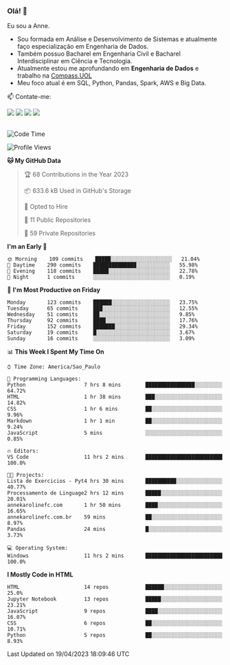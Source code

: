 ### Olá! 👋
Eu sou a Anne. 
- Sou formada em Análise e Desenvolvimento de Sistemas e atualmente faço especialização em Engenharia de Dados.
- Também possuo Bacharel em Engenharia Civil e Bacharel Interdisciplinar em Ciência e Tecnologia.
- Atualmente estou me aprofundando em **Engenharia de Dados** e trabalho na [Compass.UOL](https://compass.uol/pt/home/) 
- Meu foco atual é em SQL, Python, Pandas, Spark, AWS e Big Data.

📫 Contate-me: 

<div>
<a href="https://www.instagram.com/annekarolinefc/" target="_blank"><img src="https://img.shields.io/badge/-Instagram-%23E4405F?style=for-the-badge&logo=instagram&logoColor=white" target="_blank"></a> 
<a href = "mailto:annekarolinefc@gmail.com"><img src="https://img.shields.io/badge/-Gmail-%23333?style=for-the-badge&logo=gmail&logoColor=white" target="_blank"></a>
<a href="https://www.linkedin.com/in/devannekarolinefc/" target="_blank"><img src="https://img.shields.io/badge/-LinkedIn-%230077B5?style=for-the-badge&logo=linkedin&logoColor=white" target="_blank"></a> 
<a href="https://api.whatsapp.com/send?phone=5533991375118&text=Ol%C3%A1%20Anne!%20" target="_blank"><img src="https://img.shields.io/badge/WhatsApp-25D366?style=for-the-badge&logo=whatsapp&logoColor=white" target="_blank"></a>
</div>

  
<!--
  <img align="center" alt="Anne-An" height="30" width="40" src="https://github.com/devicons/devicon/blob/master/icons/angularjs/angularjs-original.svg">
-->

</br>

<!--START_SECTION:waka-->
![Code Time](http://img.shields.io/badge/Code%20Time-159%20hrs%2046%20mins-blue)

![Profile Views](http://img.shields.io/badge/Profile%20Views-2-blue)

**🐱 My GitHub Data** 

> 🏆 68 Contributions in the Year 2023
 > 
> 📦 633.6 kB Used in GitHub's Storage 
 > 
> 💼 Opted to Hire
 > 
> 📜 11 Public Repositories 
 > 
> 🔑 59 Private Repositories  
 > 
**I'm an Early 🐤** 

```text
🌞 Morning    109 commits    █████░░░░░░░░░░░░░░░░░░░░   21.04% 
🌇 Daytime    290 commits    ██████████████░░░░░░░░░░░   55.98% 
🌃 Evening    118 commits    █████░░░░░░░░░░░░░░░░░░░░   22.78% 
🌙 Night      1 commits      ░░░░░░░░░░░░░░░░░░░░░░░░░   0.19%

```
📅 **I'm Most Productive on Friday** 

```text
Monday       123 commits    ██████░░░░░░░░░░░░░░░░░░░   23.75% 
Tuesday      65 commits     ███░░░░░░░░░░░░░░░░░░░░░░   12.55% 
Wednesday    51 commits     ██░░░░░░░░░░░░░░░░░░░░░░░   9.85% 
Thursday     92 commits     ████░░░░░░░░░░░░░░░░░░░░░   17.76% 
Friday       152 commits    ███████░░░░░░░░░░░░░░░░░░   29.34% 
Saturday     19 commits     █░░░░░░░░░░░░░░░░░░░░░░░░   3.67% 
Sunday       16 commits     ░░░░░░░░░░░░░░░░░░░░░░░░░   3.09%

```


📊 **This Week I Spent My Time On** 

```text
⌚︎ Time Zone: America/Sao_Paulo

💬 Programming Languages: 
Python                   7 hrs 8 mins        ████████████████░░░░░░░░░   64.72% 
HTML                     1 hr 38 mins        ███░░░░░░░░░░░░░░░░░░░░░░   14.82% 
CSS                      1 hr 6 mins         ██░░░░░░░░░░░░░░░░░░░░░░░   9.96% 
Markdown                 1 hr 1 min          ██░░░░░░░░░░░░░░░░░░░░░░░   9.24% 
JavaScript               5 mins              ░░░░░░░░░░░░░░░░░░░░░░░░░   0.85%

🔥 Editors: 
VS Code                  11 hrs 2 mins       █████████████████████████   100.0%

🐱‍💻 Projects: 
Lista de Exercicios - Pyt4 hrs 30 mins       ██████████░░░░░░░░░░░░░░░   40.77% 
Processamento de Linguage2 hrs 12 mins       █████░░░░░░░░░░░░░░░░░░░░   20.01% 
annekarolinefc.com       1 hr 50 mins        ████░░░░░░░░░░░░░░░░░░░░░   16.65% 
annekarolinefc.com.br    59 mins             ██░░░░░░░░░░░░░░░░░░░░░░░   8.97% 
Pandas                   24 mins             █░░░░░░░░░░░░░░░░░░░░░░░░   3.73%

💻 Operating System: 
Windows                  11 hrs 2 mins       █████████████████████████   100.0%

```

**I Mostly Code in HTML** 

```text
HTML                     14 repos            ██████░░░░░░░░░░░░░░░░░░░   25.0% 
Jupyter Notebook         13 repos            █████░░░░░░░░░░░░░░░░░░░░   23.21% 
JavaScript               9 repos             ████░░░░░░░░░░░░░░░░░░░░░   16.07% 
CSS                      6 repos             ██░░░░░░░░░░░░░░░░░░░░░░░   10.71% 
Python                   5 repos             ██░░░░░░░░░░░░░░░░░░░░░░░   8.93%

```



 Last Updated on 19/04/2023 18:09:46 UTC
<!--END_SECTION:waka-->
  
